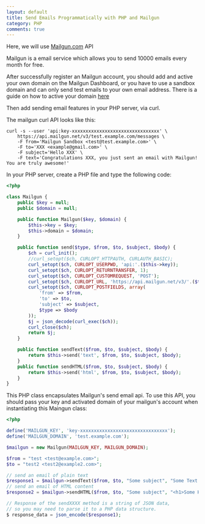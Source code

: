 ```yaml
---
layout: default
title: Send Emails Programmatically with PHP and Mailgun
category: PHP
comments: true
---
```


Here, we will use [Mailgun.com](https://mailgun.com) API

Mailgun is a email service which allows you to send 10000 emails every month for free.

After successfully register an Mailgun account, you should add and active your own domain on the Mailgun Dashboard, or you have to use a sandbox domain and can only send test emails to your own email address. There is a guide on how to active your domain [here](https://help.mailgun.com/hc/en-us/articles/202052074-How-do-I-verify-my-domain)

Then add sending email features in your PHP server, via curl.

The mailgun curl API looks like this:

```
curl -s --user 'api:key-xxxxxxxxxxxxxxxxxxxxxxxxxxxxxxxx' \
    https://api.mailgun.net/v3/test.example.com/messages \
    -F from='Mailgun Sandbox <test@test.example.com>' \
    -F to='XXX <example@gmail.com>' \
    -F subject='Hello XXX' \
    -F text='Congratulations XXX, you just sent an email with Mailgun!  You are truly awesome!' 
```

In your PHP server, create a PHP file and type the following code:

```php
<?php

class Mailgun {
    public $key = null;
    public $domain = null;

    public function Mailgun($key, $domain) {
        $this->key = $key;
        $this->domain = $domain;
    }

    public function send($type, $from, $to, $subject, $body) {
        $ch = curl_init();
        //curl_setopt($ch, CURLOPT_HTTPAUTH, CURLAUTH_BASIC);
        curl_setopt($ch, CURLOPT_USERPWD, 'api:'.($this->key));
        curl_setopt($ch, CURLOPT_RETURNTRANSFER, 1);
        curl_setopt($ch, CURLOPT_CUSTOMREQUEST, 'POST');
        curl_setopt($ch, CURLOPT_URL, 'https://api.mailgun.net/v3/'.($this->domain).'/messages');
        curl_setopt($ch, CURLOPT_POSTFIELDS, array(
            'from' => $from,
            'to' => $to,
            'subject' => $subject,
            $type => $body
        ));
        $j = json_decode(curl_exec($ch));
        curl_close($ch);
        return $j;
    }

    public function sendText($from, $to, $subject, $body) {
        return $this->send('text', $from, $to, $subject, $body);
    }
    public function sendHTML($from, $to, $subject, $body) {
        return $this->send('html', $from, $to, $subject, $body);
    }
}
```

This PHP class encapsulates Mailgun's send email api. To use this API, you should pass your key and activated domain of your mailgun's account when instantiating this Maingun class:

```php
<?php

define('MAILGUN_KEY', 'key-xxxxxxxxxxxxxxxxxxxxxxxxxxxxxxxx');
define('MAILGUN_DOMAIN', 'test.example.com');

$mailgun = new Mailgun(MAILGUN_KEY, MAILGUN_DOMAIN);

$from = "test <test@example.com>";
$to = "test2 <test2@example2.com>";

// send an email of plain text
$response1 = $mailgun->sendText($from, $to, "Some subject", "Some Text Message");
// send an email of HTML content
$response2 = $mailgun->sendHTML($from, $to, "Some subject", "<h1>Some HTML Message</h1>");

// Response of the sendXXXX method is a string of JSON data,
// so you may need to parse it to a PHP data structure.
$ response_data = json_encode($response1);

```



